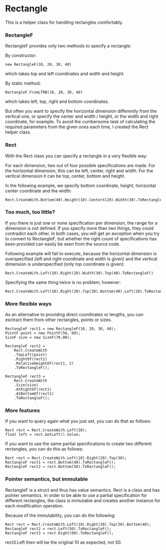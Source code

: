 Rectangle
=========

This is a helper class for handling rectangles comfortably.

### RectangleF

RectangleF provides only two methods to specify a rectangle: 

By constructor: 

	new RectangleF(10, 20, 30, 40)

which takes top and left coordinates and width and height.

By static method: 

	RectangleF.FromLTRB(10, 20, 30, 40)

which takes left, top, right and bottom coordinates.

But often you want to specify the horizontal dimension differently from the vertical one, or specify the center and width / height, or the width and right coordinate, for example.
To avoid the cumbersome task of calculating the required parameters from the given ones each time, I created the Rect helper class.

### Rect

With the Rect class you can specify a rectangle in a very flexible way:

For each dimension, two out of four possible specifications are made. For the horizontal dimension, this can be left, center, right and width. For the vertical dimension it can be top, center, bottom and height.

In the following example, we specify bottom coordinate, height, horizontal center coordinate and the width:

	Rect.CreateWith.Bottom(40).Height(10).CenterX(20).Width(30).ToRectangleF()

### Too much, too little?

If you there is just one or none specification per dimension, the range for a dimension is not defined. If you specify more than two things, they could contradict each other. In both cases, you will get an exception when you try to convert to RectangleF, but whether the right count of specifications has been provided can easily be seen from the source code.

Following example will fail to execute, because the horizontal dimension is overspecified (left and right coordinate and width is given) and the vertical dimension is underspecified (only top coordinate is given):

	Rect.CreateWith.Left(10).Right(20).Width(30).Top(40).ToRectangleF()

Specifying the same thing twice is no problem, however:

	Rect.CreateWith.Left(10).Right(20).Top(30).Bottom(40).Left(20).ToRectangleF()

### More flexible ways

As an alternative to providing direct coordinates or lengths, you can exctract them from other rectangles, points or sizes.

	RectangleF rect1 = new RectangleF(10, 20, 30, 40);
	PointF point = new PointF(50, 60);
	SizeF size = new SizeF(70,80);

	RectangleF rect2 = 
		Rect.CreateWith
		.TopLeft(point)
		.RightOf(rect1)
		.RelativeHeightOf(rect1, 2)
		.ToRectangleF();

	RectangleF rect3 = 
		Rect.CreateWith
		.Size(size)
		.AtRightOf(rect1)
		.AtBottomOf(rect1)
		.ToRectangleF();

### More features

If you want to query again what you just set, you can do that as follows:

	Rect rect = Rect.CreateWith.Left(20);
	float left = rect.GetLeft().Value;

If you want to use the same partial specifications to create two different rectangles, you can do this as follows:

	Rect rect = Rect.CreateWith.Left(10).Right(20).Top(30);
	RectangleF rect1 = rect.Bottom(40).ToRectangleF();
	RectangleF rect2 = rect.Bottom(50).ToRectangleF();

### Pointer semantics, but immutable

RectangleF is a struct and thus has value semantics. Rect is a class and has pointer semantics. In order to be able to use a partial specification for different rectangles, the class is immutable and creates another instance for each modification operation.

Because of the immutability, you can do the following:

	Rect rect = Rect.CreateWith.Left(10).Right(20).Top(30).Bottom(40);
	RectangleF rect2 = rect.Left(50).ToRectangleF();
	RectangleF rect3 = rect.Right(60).ToRectangleF();

rect3.Left then will be the original 10 as expected, not 50.
